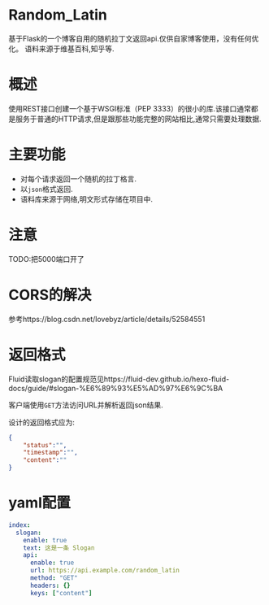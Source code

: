 # Random_Latin
基于Flask的一个博客自用的随机拉丁文返回api.仅供自家博客使用，没有任何优化。
语料来源于维基百科,知乎等.
# 概述
使用REST接口创建一个基于WSGI标准（PEP 3333）的很小的库.该接口通常都是服务于普通的HTTP请求,但是跟那些功能完整的网站相比,通常只需要处理数据.
# 主要功能
- 对每个请求返回一个随机的拉丁格言.
- 以`json`格式返回.
- 语料库来源于网络,明文形式存储在项目中.
# 注意
TODO:把5000端口开了
# CORS的解决
参考https://blog.csdn.net/lovebyz/article/details/52584551
# 返回格式
Fluid读取slogan的配置规范见https://fluid-dev.github.io/hexo-fluid-docs/guide/#slogan-%E6%89%93%E5%AD%97%E6%9C%BA

客户端使用`GET`方法访问URL并解析返回json结果.

设计的返回格式应为:
```json
{
    "status":"",
    "timestamp":"",
    "content":""
}
```
# yaml配置
```yaml
index:
  slogan:
    enable: true
    text: 这是一条 Slogan
    api:
      enable: true
      url: https://api.example.com/random_latin
      method: "GET"
      headers: {}
      keys: ["content"]
```